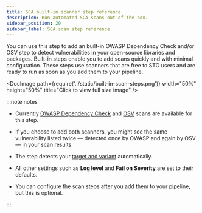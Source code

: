 ```yaml
---
title: SCA built-in scanner step reference
description: Run automated SCA scans out of the box.
sidebar_position: 20
sidebar_label: SCA scan step reference 
---
```


You can use this step to add an built-in OWASP Dependency Check and/or OSV step to detect vulnerabilities in your open-source libraries and packages. Built-in steps enable you to add scans quickly and with minimal configuration. These steps use scanners that are free to STO users and are ready to run as soon as you add them to your pipeline.

<DocImage path={require('../static/built-in-scan-steps.png')} width="50%" height="50%" title="Click to view full size image" />

:::note notes

- Currently [OWASP Dependency Check](/docs/security-testing-orchestration/sto-techref-category/owasp-scanner-reference) and [OSV](/docs/security-testing-orchestration/sto-techref-category/osv-scanner-reference) scans are available for this step.

- If you choose to add both scanners, you might see the same vulnerability listed twice — detected once by OWASP and again by OSV — in your scan results.

- The step detects your [target and variant](/docs/security-testing-orchestration/sto-techref-category/owasp-scanner-reference#target-and-variant-detection) automatically.

- All other settings such as **Log level** and **Fail on Severity** are set to their defaults. 

- You can configure the scan steps after you add them to your pipeline, but this is optional.  

:::